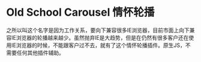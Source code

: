 # Old School Carousel 情怀轮播

之所以叫这个名字是因为工作关系，要向下兼容很多IE浏览器，目前市面上向下兼容IE浏览器的轮播越来越少。虽然抛弃IE是大趋势，但是在仍然有很多客户还在使用IE浏览器的时候，不能跟客户过不去，就有了这个情怀轮播插件。原生JS，不需要任何其他插件辅助。
